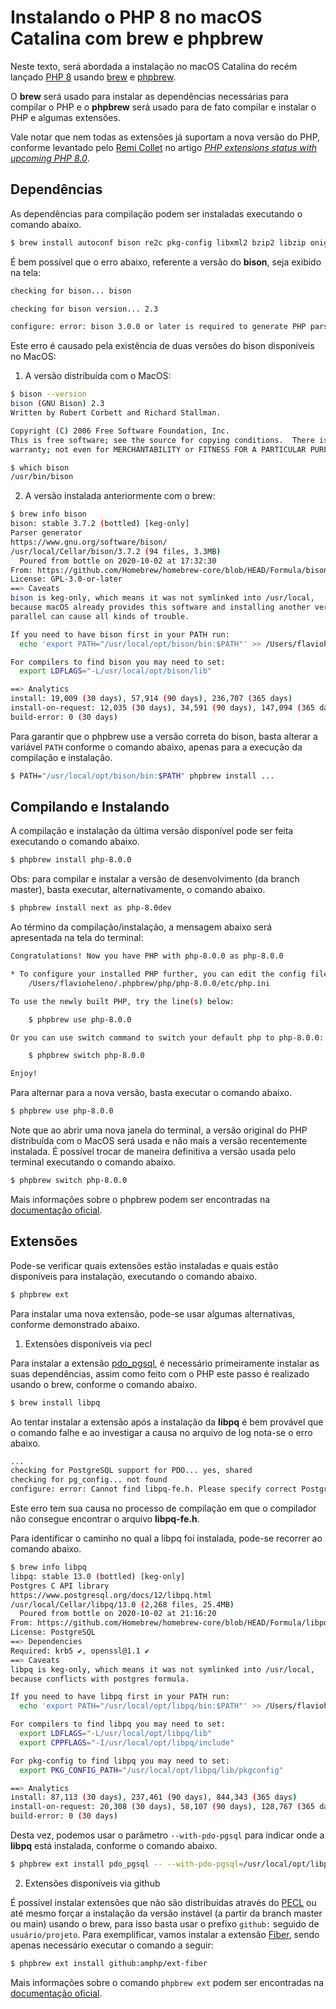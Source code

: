 # Instalando o PHP 8 no macOS Catalina com brew e phpbrew

Neste texto, será abordada a instalação no macOS Catalina do recém lançado
[PHP 8](https://www.php.net/archive/2020.php#2020-11-26-3) usando [brew](https://brew.sh/) e
[phpbrew](https://github.com/phpbrew/phpbrew).

O **brew** será usado para instalar as dependências necessárias para compilar o PHP e o **phpbrew** será usado para de
fato compilar e instalar o PHP e algumas extensões.

Vale notar que nem todas as extensões já suportam a nova versão do PHP, conforme levantado pelo
[Remi Collet](https://twitter.com/RemiCollet) no artigo _[PHP extensions status with upcoming PHP
8.0](https://blog.remirepo.net/post/2020/09/21/PHP-extensions-status-with-upcoming-PHP-8.0)_.

## Dependências

As dependências para compilação podem ser instaladas executando o comando abaixo.

```bash
$ brew install autoconf bison re2c pkg-config libxml2 bzip2 libzip oniguruma mhash curl
```

É bem possível que o erro abaixo, referente a versão do **bison**, seja exibido na tela:

```bash
checking for bison... bison

checking for bison version... 2.3

configure: error: bison 3.0.0 or later is required to generate PHP parsers (excluded versions: none).
```

Este erro é causado pela existência de duas versões do bison disponíveis no MacOS:

1. A versão distribuída com o MacOS:
```bash
$ bison --version
bison (GNU Bison) 2.3
Written by Robert Corbett and Richard Stallman.

Copyright (C) 2006 Free Software Foundation, Inc.
This is free software; see the source for copying conditions.  There is NO
warranty; not even for MERCHANTABILITY or FITNESS FOR A PARTICULAR PURPOSE.

$ which bison
/usr/bin/bison
```

2. A versão instalada anteriormente com o brew:
```bash
$ brew info bison
bison: stable 3.7.2 (bottled) [keg-only]
Parser generator
https://www.gnu.org/software/bison/
/usr/local/Cellar/bison/3.7.2 (94 files, 3.3MB)
  Poured from bottle on 2020-10-02 at 17:32:30
From: https://github.com/Homebrew/homebrew-core/blob/HEAD/Formula/bison.rb
License: GPL-3.0-or-later
==> Caveats
bison is keg-only, which means it was not symlinked into /usr/local,
because macOS already provides this software and installing another version in
parallel can cause all kinds of trouble.

If you need to have bison first in your PATH run:
  echo 'export PATH="/usr/local/opt/bison/bin:$PATH"' >> /Users/flavioheleno/.bash_profile

For compilers to find bison you may need to set:
  export LDFLAGS="-L/usr/local/opt/bison/lib"

==> Analytics
install: 19,009 (30 days), 57,914 (90 days), 236,707 (365 days)
install-on-request: 12,035 (30 days), 34,591 (90 days), 147,094 (365 days)
build-error: 0 (30 days)
```

Para garantir que o phpbrew use a versão correta do bison, basta alterar a variável `PATH` conforme o comando abaixo,
apenas para a execução da compilação e instalação.

```bash
$ PATH="/usr/local/opt/bison/bin:$PATH" phpbrew install ...
```

## Compilando e Instalando

A compilação e instalação da última versão disponível pode ser feita executando o comando abaixo.

```bash
$ phpbrew install php-8.0.0
```

Obs: para compilar e instalar a versão de desenvolvimento (da branch master), basta executar, alternativamente,  o
comando abaixo.

```bash
$ phpbrew install next as php-8.0dev
```

Ao término da compilação/instalação, a mensagem abaixo será apresentada na tela do terminal:

```bash
Congratulations! Now you have PHP with php-8.0.0 as php-8.0.0

* To configure your installed PHP further, you can edit the config file at
    /Users/flavioheleno/.phpbrew/php/php-8.0.0/etc/php.ini

To use the newly built PHP, try the line(s) below:

    $ phpbrew use php-8.0.0

Or you can use switch command to switch your default php to php-8.0.0:

    $ phpbrew switch php-8.0.0

Enjoy!
```

Para alternar para a nova versão, basta executar o comando abaixo.

```bash
$ phpbrew use php-8.0.0
```

Note que ao abrir uma nova janela do terminal, a versão original do PHP distribuída com o MacOS será usada e não mais a
versão recentemente instalada. É possível trocar de maneira definitiva a versão usada pelo terminal executando o
comando abaixo.

```bash
$ phpbrew switch php-8.0.0
```

Mais informações sobre o phpbrew podem ser encontradas na [documentação oficial](https://github.com/phpbrew/phpbrew).

## Extensões

Pode-se verificar quais extensões estão instaladas e quais estão disponíveis para instalação, executando o comando
abaixo.

```bash
$ phpbrew ext
```

Para instalar uma nova extensão, pode-se usar algumas alternativas, conforme demonstrado abaixo.

1. Extensões disponíveis via pecl

Para instalar a extensão [pdo_pgsql](https://pecl.php.net/package/PDO_PGSQL), é necessário primeiramente instalar as
suas dependências, assim como feito com o PHP este passo é realizado usando o brew, conforme o comando abaixo.

```bash
$ brew install libpq
```

Ao tentar instalar a extensão após a instalação da **libpq** é bem provável que o comando falhe e ao investigar a causa
no arquivo de log nota-se o erro abaixo.

```bash
...
checking for PostgreSQL support for PDO... yes, shared
checking for pg_config... not found
configure: error: Cannot find libpq-fe.h. Please specify correct PostgreSQL installation path
```

Este erro tem sua causa no processo de compilação em que o compilador não consegue encontrar o arquivo **libpq-fe.h**.

Para identificar o caminho no qual a libpq foi instalada, pode-se recorrer ao comando abaixo.

```bash
$ brew info libpq
libpq: stable 13.0 (bottled) [keg-only]
Postgres C API library
https://www.postgresql.org/docs/12/libpq.html
/usr/local/Cellar/libpq/13.0 (2,268 files, 25.4MB)
  Poured from bottle on 2020-10-02 at 21:16:20
From: https://github.com/Homebrew/homebrew-core/blob/HEAD/Formula/libpq.rb
License: PostgreSQL
==> Dependencies
Required: krb5 ✔, openssl@1.1 ✔
==> Caveats
libpq is keg-only, which means it was not symlinked into /usr/local,
because conflicts with postgres formula.

If you need to have libpq first in your PATH run:
  echo 'export PATH="/usr/local/opt/libpq/bin:$PATH"' >> /Users/flavioheleno/.bash_profile

For compilers to find libpq you may need to set:
  export LDFLAGS="-L/usr/local/opt/libpq/lib"
  export CPPFLAGS="-I/usr/local/opt/libpq/include"

For pkg-config to find libpq you may need to set:
  export PKG_CONFIG_PATH="/usr/local/opt/libpq/lib/pkgconfig"

==> Analytics
install: 87,113 (30 days), 237,461 (90 days), 844,343 (365 days)
install-on-request: 20,308 (30 days), 58,107 (90 days), 128,767 (365 days)
build-error: 0 (30 days)

```

Desta vez, podemos usar o parâmetro `--with-pdo-pgsql` para indicar onde a
**libpq** está instalada, conforme o comando abaixo.

```bash
$ phpbrew ext install pdo_pgsql -- --with-pdo-pgsql=/usr/local/opt/libpq
```


2. Extensões disponíveis via github

É possível instalar extensões que não são distribuídas através do [PECL](https://pecl.php.net) ou até mesmo forçar a 
instalação da versão instável (a partir da branch master ou main) usando o brew, para isso basta usar o prefixo 
`github:` seguido de `usuário/projeto`.
Para exemplificar, vamos instalar a extensão [Fiber](https://github.com/amphp/ext-fiber), sendo apenas necessário 
executar o comando a seguir:

```bash
$ phpbrew ext install github:amphp/ext-fiber
```

Mais informações sobre o comando `phpbrew ext` podem ser encontradas na
[documentação oficial](https://github.com/phpbrew/phpbrew/wiki/Extension-Installer).
